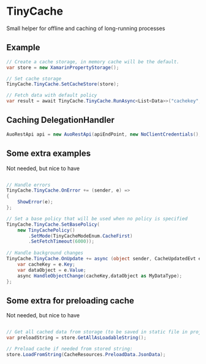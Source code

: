 # TinyCache
Small helper for offline and caching of long-running processes
## Example


```csharp
// Create a cache storage, in memory cache will be the default.
var store = new XamarinPropertyStorage();

// Set cache storage
TinyCache.TinyCache.SetCacheStore(store);

// Fetch data with default policy
var result = await TinyCache.TinyCache.RunAsync<List<Data>>("cachekey", () => { return api.GetData("customdata"); });

```
## Caching DelegationHandler
```csharp
AuoRestApi api = new AuoRestApi(apiEndPoint, new NoClientCredentials(), new TinyCache.TinyCacheDelegationHandler());
```
## Some extra examples
Not needed, but nice to have
```csharp

// Handle errors
TinyCache.TinyCache.OnError += (sender, e) =>
{
    ShowError(e);
};

// Set a base policy that will be used when no policy is specified
TinyCache.TinyCache.SetBasePolicy(
    new TinyCachePolicy()
        .SetMode(TinyCacheModeEnum.CacheFirst)
        .SetFetchTimeout(6000));
        
// Handle background changes
TinyCache.TinyCache.OnUpdate += async (object sender, CacheUpdatedEvt e) => {
    var cacheKey = e.Key;
    var dataObject = e.Value;
    async HandleObjectChange(cacheKey,dataObject as MyDataType);
};

```
## Some extra for preloading cache
Not needed, but nice to have
```csharp

// Get all cached data from storage (to be saved in static file in project and then loaded)
var preloadString = store.GetAllAsLoadableString();

// Preload cache if needed from stored string:
store.LoadFromString(CacheResources.PreloadData.JsonData);
```
